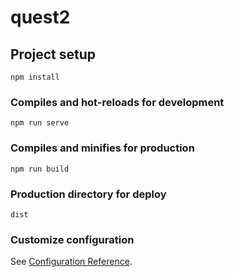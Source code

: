 # quest2

## Project setup
```
npm install
```

### Compiles and hot-reloads for development
```
npm run serve
```

### Compiles and minifies for production
```
npm run build
```
### Production directory for deploy
```
dist
```

### Customize configuration
See [Configuration Reference](https://cli.vuejs.org/config/).
